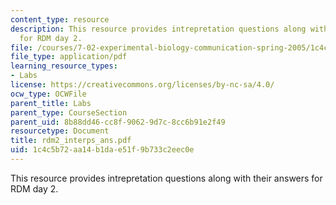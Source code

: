 ```yaml
---
content_type: resource
description: This resource provides intrepretation questions along with their answers
  for RDM day 2.
file: /courses/7-02-experimental-biology-communication-spring-2005/1c4c5b72aa14b1dae51f9b733c2eec0e_rdm2_interps_ans.pdf
file_type: application/pdf
learning_resource_types:
- Labs
license: https://creativecommons.org/licenses/by-nc-sa/4.0/
ocw_type: OCWFile
parent_title: Labs
parent_type: CourseSection
parent_uid: 8b88dd46-cc8f-9062-9d7c-8cc6b91e2f49
resourcetype: Document
title: rdm2_interps_ans.pdf
uid: 1c4c5b72-aa14-b1da-e51f-9b733c2eec0e
---
```

This resource provides intrepretation questions along with their answers for RDM day 2.